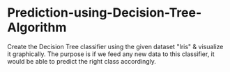 # Prediction-using-Decision-Tree-Algorithm
Create the Decision Tree classifier using the given dataset "Iris" &amp; visualize it graphically. The purpose is if we feed any new data to this classifier, it would be able to predict the right class accordingly.
